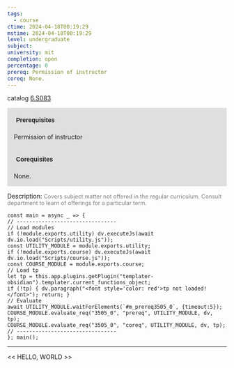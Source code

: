 ```yaml
---
tags:
  - course
ctime: 2024-04-18T00:19:29
mstime: 2024-04-18T00:19:29
level: undergraduate
subject: 
university: mit
completion: open
percentage: 0
prereq: Permission of instructor
coreq: None.
---
```


catalog [6.S083](http://student.mit.edu/catalog/m6e.html#6.S083)

<span style="display: block; padding: 15px; background-color: rgb(100, 100, 100, 0.2);"><font id="m_prereq3505_0" style="display: block; font-family: Arial, sans-serif; font-weight: bold; padding: 5px">Prerequisites</font><br><span id="prereq3505_0">Permission of instructor</span></span>
<span style="display: block; padding: 15px; background-color: rgb(100, 100, 100, 0.2);"><font id="m_coreq3505_0" style="display: block; font-family: Arial, sans-serif; font-weight: bold; padding: 5px">Corequisites</font><br><span id="coreq3505_0">None.</span></span>

<font style="">Description:</font>
<font style="color: grey; font-size: 0.8rem;">Covers subject matter not offered in the regular curriculum. Consult department to learn of offerings for a particular term.</font>

```dataviewjs
const main = async _ => {
// --------------------------------
// Load modules
if (!module.exports.utility) dv.executeJs(await dv.io.load("Scripts/utility.js"));
const UTILITY_MODULE = module.exports.utility;
if (!module.exports.course) dv.executeJs(await dv.io.load("Scripts/course.js"));
const COURSE_MODULE = module.exports.course;
// Load tp
let tp = this.app.plugins.getPlugin("templater-obsidian").templater.current_functions_object;
if (!tp) { dv.paragraph("<font style='color: red'>tp not loaded!</font>"); return; }
// Evaluate
await UTILITY_MODULE.waitForElements(`#m_prereq3505_0`, {timeout:5});
COURSE_MODULE.evaluate_req("3505_0", "prereq", UTILITY_MODULE, dv, tp);
COURSE_MODULE.evaluate_req("3505_0", "coreq", UTILITY_MODULE, dv, tp);
// --------------------------------
}; main();
```

---

<< HELLO, WORLD >>
